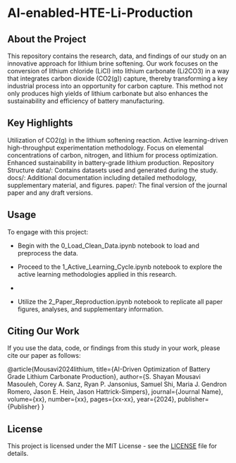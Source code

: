 # AI-enabled-HTE-Li-Production


## About the Project
This repository contains the research, data, and findings of our study on an innovative approach for lithium brine softening. Our work focuses on the conversion of lithium chloride (LiCl) into lithium carbonate (Li2CO3) in a way that integrates carbon dioxide (CO2(g)) capture, thereby transforming a key industrial process into an opportunity for carbon capture. This method not only produces high yields of lithium carbonate but also enhances the sustainability and efficiency of battery manufacturing.


## Key Highlights
Utilization of CO2(g) in the lithium softening reaction.
Active learning-driven high-throughput experimentation methodology.
Focus on elemental concentrations of carbon, nitrogen, and lithium for process optimization.
Enhanced sustainability in battery-grade lithium production.
Repository Structure
data/: Contains datasets used and generated during the study.
docs/: Additional documentation including detailed methodology, supplementary material, and figures.
paper/: The final version of the journal paper and any draft versions.


## Usage
To engage with this project:

- Begin with the 0_Load_Clean_Data.ipynb notebook to load and preprocess the data.

- Proceed to the 1_Active_Learning_Cycle.ipynb notebook to explore the active learning methodologies applied in this research.
- 
- Utilize the 2_Paper_Reproduction.ipynb notebook to replicate all paper figures, analyses, and supplementary information.

## Citing Our Work
If you use the data, code, or findings from this study in your work, please cite our paper as follows:

@article{Mousavi2024lithium,
  title={AI-Driven Optimization of Battery Grade Lithium Carbonate Production},
  author={S. Shayan Mousavi Masouleh, Corey A. Sanz, Ryan P. Jansonius, Samuel Shi, Maria J. Gendron Romero, Jason E. Hein, Jason Hattrick-Simpers},
  journal={Journal Name},
  volume={xx},
  number={xx},
  pages={xx-xx},
  year={2024},
  publisher={Publisher}
}



## License
This project is licensed under the MIT License - see the [LICENSE](LICENSE) file for details.


